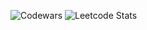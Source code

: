 ![Codewars](https://github.r2v.ch/codewars?user=by_Lazarev)
![Leetcode Stats](https://leetcard.jacoblin.cool/By-Lazarev?ext=activity)
